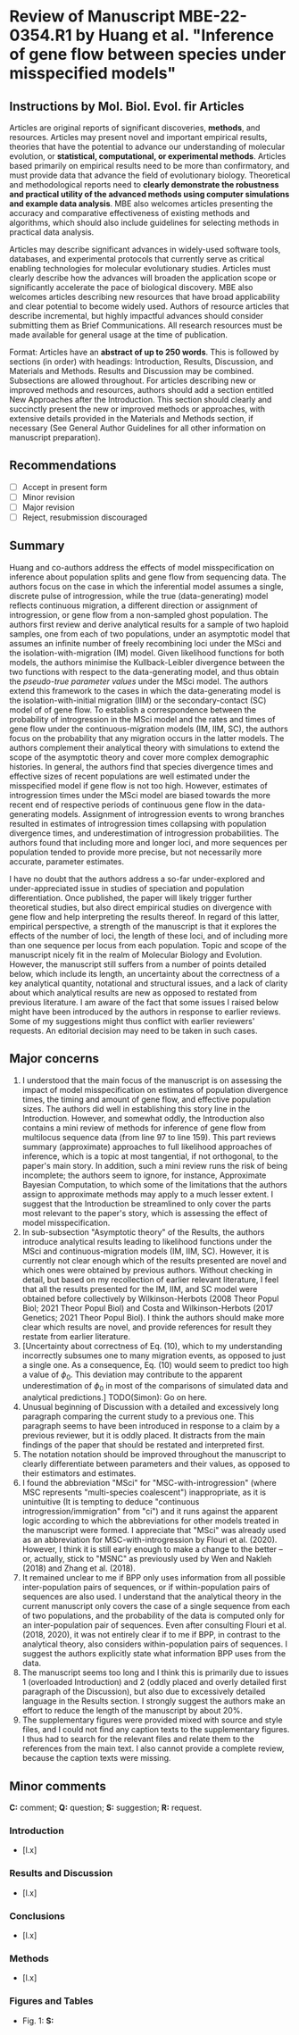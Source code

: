 # Review of Manuscript MBE-22-0354.R1 by Huang et al. "Inference of gene flow between species under misspecified models"

## Instructions by Mol. Biol. Evol. fir Articles
Articles are original reports of significant discoveries, **methods**, and resources. Articles may present novel and important empirical results, theories that have the potential to advance our understanding of molecular evolution, or **statistical, computational, or experimental methods**. Articles based primarily on empirical results need to be more than confirmatory, and must provide data that advance the field of evolutionary biology. Theoretical and methodological reports need to **clearly demonstrate the robustness and practical utility of the advanced methods using computer simulations and example data analysis**. MBE also welcomes articles presenting the accuracy and comparative effectiveness of existing methods and algorithms, which should also include guidelines for selecting methods in practical data analysis.

Articles may describe significant advances in widely-used software tools, databases, and experimental protocols that currently serve as critical enabling technologies for molecular evolutionary studies. Articles must clearly describe how the advances will broaden the application scope or significantly accelerate the pace of biological discovery. MBE also welcomes articles describing new resources that have broad applicability and clear potential to become widely used. Authors of resource articles that describe incremental, but highly impactful advances should consider submitting them as Brief Communications. All research resources must be made available for general usage at the time of publication.

Format: Articles have an **abstract of up to 250 words**. This is followed by sections (in order) with headings: Introduction, Results, Discussion, and Materials and Methods. Results and Discussion may be combined. Subsections are allowed throughout. For articles describing new or improved methods and resources, authors should add a section entitled New Approaches after the Introduction. This section should clearly and succinctly present the new or improved methods or approaches, with extensive details provided in the Materials and Methods section, if necessary (See General Author Guidelines for all other information on manuscript preparation).

## Recommendations
- [ ] Accept in present form
- [ ] Minor revision
- [ ] Major revision
- [ ] Reject, resubmission discouraged

## Summary
Huang and co-authors address the effects of model misspecification on inference about population splits and gene flow from sequencing data. The authors focus on the case in which the inferential model assumes a single, discrete pulse of introgression, while the true (data-generating) model reflects continuous migration, a different direction or assignment of introgression, or gene flow from a non-sampled ghost population. The authors first review and derive analytical results for a sample of two haploid samples, one from each of two populations, under an asymptotic model that assumes an infinite number of freely recombining loci under the MSci and the isolation-with-migration (IM) model. Given likelihood functions for both models, the authors minimise the Kullback-Leibler divergence between the two functions with respect to the data-generating model, and thus obtain the *pseudo-true parameter values* under the MSci model. The authors extend this framework to the cases in which the data-generating model is the isolation-with-initial migration (IIM) or the secondary-contact (SC) model of of gene flow. To establish a correspondence between the probability of introgression in the MSci model and the rates and times of gene flow under the continuous-migration models (IM, IIM, SC), the authors focus on the probability that any migration occurs in the latter models. The authors complement their analytical theory with simulations to extend the scope of the asymptotic theory and cover more complex demographic histories. In general, the authors find that species divergence times and effective sizes of recent populations are well estimated under the misspecified model if gene flow is not too high. However, estimates of introgression times under the MSci model are biased towards the more recent end of respective periods of continuous gene flow in the data-generating models. Assignment of introgression events to wrong branches resulted in estimates of introgression times collapsing with population divergence times, and underestimation of introgression probabilities. The authors found that including more and longer loci, and more sequences per population tended to provide more precise, but not necessarily more accurate, parameter estimates.

I have no doubt that the authors address a so-far under-explored and under-appreciated issue in studies of speciation and population differentiation. Once published, the paper will likely trigger further theoretical studies, but also direct empirical studies on divergence with gene flow and help interpreting the results thereof. In regard of this latter, empirical perspective, a strength of the manuscript is that it explores the effects of the number of loci, the length of these loci, and of including more than one sequence per locus from each population. Topic and scope of the manuscript nicely fit in the realm of Molecular Biology and Evolution. However, the manuscript still suffers from a number of points detailed below, which include its length, an uncertainty about the correctness of a key analytical quantity, notational and structural issues, and a lack of clarity about which analytical results are new as opposed to restated from previous literature. I am aware of the fact that some issues I raised below might have been introduced by the authors in response to earlier reviews. Some of my suggestions might thus conflict with earlier reviewers' requests. An editorial decision may need to be taken in such cases.

## Major concerns

1. I understood that the main focus of the manuscript is on assessing the impact of model misspecification on estimates of population divergence times, the timing and amount of gene flow, and effective population sizes. The authors did well in establishing this story line in the Introduction. However, and somewhat oddly, the Introduction also contains a mini review of methods for inference of gene flow from multilocus sequence data (from line 97 to line 159). This part reviews summary (approximate) approaches to full likelihood approaches of inference, which is a topic at most tangential, if not orthogonal, to the paper's main story. In addition, such a mini review runs the risk of being incomplete; the authors seem to ignore, for instance, Approximate Bayesian Computation, to which some of the limitations that the authors assign to approximate methods may apply to a much lesser extent. I suggest that the Introduction be streamlined to only cover the parts most relevant to the paper's story, which is assessing the effect of model misspecification.
2. In sub-subsection "Asymptotic theory" of the Results, the authors introduce analytical results leading to likelihood functions under the MSci and continuous-migration models (IM, IIM, SC). However, it is currently not clear enough which of the results presented are novel and which ones were obtained by previous authors. Without checking in detail, but based on my recollection of earlier relevant literature, I feel that all the results presented for the IM, IIM, and SC model were obtained before collectively by Wilkinson-Herbots (2008 Theor Popul Biol; 2021 Theor Popul Biol) and Costa and Wilkinson-Herbots (2017 Genetics; 2021 Theor Popul Biol). I think the authors should make more clear which results are novel, and provide references for result they restate from earlier literature.
3. [Uncertainty about correctness of Eq. (10), which to my understanding incorrectly subsumes one to many migration events, as opposed to just a single one. As a consequence, Eq. (10) would seem to predict too high a value of $\phi_0$. This deviation may contribute to the apparent underestimation of $\phi_0$ in most of the comparisons of simulated data and analytical predictions.] TODO(Simon): Go on here.
4. Unusual beginning of Discussion with a detailed and excessively long paragraph comparing the current study to a previous one. This paragraph seems to have been introduced in response to a claim by a previous reviewer, but it is oddly placed. It distracts from the main findings of the paper that should be restated and interpreted first.
5. The notation notation should be improved throughout the manuscript to clearly differentiate between parameters and their values, as opposed to their estimators and estimates.
6. I found the abbreviation "MSci" for "MSC-with-introgression" (where MSC represents "multi-species coalescent") inappropriate, as it is unintuitive (It is tempting to deduce "continuous introgression/immigration" from "ci") and it runs against the apparent logic according to which the abbreviations for other models treated in the manuscript were formed. I appreciate that "MSci" was already used as an abbreviation for MSC-with-introgression by Flouri et al. (2020). However, I think it is still early enough to make a change to the better – or, actually, stick to "MSNC" as previously used by Wen and Nakleh (2018) and Zhang et al. (2018).
7. It remained unclear to me if BPP only uses information from all possible inter-population pairs of sequences, or if within-population pairs of sequences are also used. I understand that the analytical theory in the current manuscript only covers the case of a single sequence from each of two populations, and the probability of the data is computed only for an inter-population pair of sequences. Even after consulting Flouri et al. (2018, 2020), it was not entirely clear if to me if BPP, in contrast to the analytical theory, also considers within-population pairs of sequences. I suggest the authors explicitly state what information BPP uses from the data.
8. The manuscript seems too long and I think this is primarily due to issues 1 (overloaded Introduction) and 2 (oddly placed and overly detailed first paragraph of the Discussion), but also due to excessively detailed language in the Results section. I strongly suggest the authors make an effort to reduce the length of the manuscript by about 20%.
9. The supplementary figures were provided mixed with source and style files, and I could not find any caption texts to the supplementary figures. I thus had to search for the relevant files and relate them to the references from the main text. I also cannot provide a complete review, because the caption texts were missing.

## Minor comments
**C:** comment; **Q:** question; **S:** suggestion; **R:** request.

### Introduction
- [l.x]

### Results and Discussion
- [l.x]

### Conclusions
- [l.x]

### Methods
- [l.x]

### Figures and Tables
- Fig. 1: **S:**